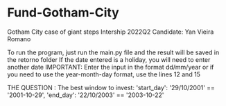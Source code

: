# Fund-Gotham-City
Gotham City case of giant steps Intership 2022Q2
Candidate: Yan Vieira Romano

To run the program, just run the main.py file and the result will be saved in the retorno folder
If the date entered is a holiday, you will need to enter another date
IMPORTANT: Enter the input in the format dd/mm/year or if you need to use the year-month-day format, use the lines 12 and 15 

<h>
THE QUESTION :
The best window to invest: 'start_day': '29/10/2001' == '2001-10-29', 'end_day': '22/10/2003' == '2003-10-22'
<h>
